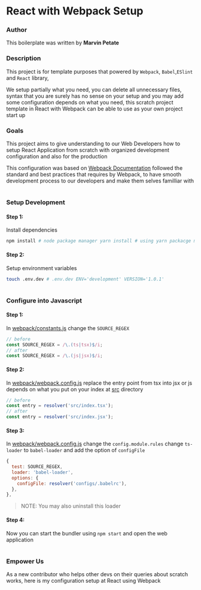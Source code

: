 # React with Webpack Setup

### Author

This boilerplate was written by **Marvin Petate**

### Description

This project is for template purposes that powered by `Webpack`, `Babel`,`ESlint` and `React` library,

We setup partially what you need, you can delete all unnecessary files, syntax that you are surely has no sense on your setup and you may add some configuration depends on what you need, this scratch project template in React with Webpack can be able to use as your own project start up

### Goals

This project aims to give understanding to our Web Developers how to setup
React Application from scratch with organized development configuration and
also for the production

This configuration was based on [Webpack Documentation](https://webpack.js.org/guide) followed the standard and best practices that requires by Webpack, to have smooth
development process to our developers and make them selves familliar with

#

### Setup Development

#### Step 1:

Install dependencies

```bash
npm install # node package manager yarn install # using yarn packacge manager
```

#### Step 2:

Setup environment variables

```bash
touch .env.dev # .env.dev ENV='development' VERSION='1.0.1'
```

#

### Configure into Javascript

#### Step 1:

In [webpack/constants.js](configs/webpack/constants.js) change the `SOURCE_REGEX`

```javascript
// before
const SOURCE_REGEX = /\.(ts|tsx)$/i;
// after
const SOURCE_REGEX = /\.(js|jsx)$/i;
```

#### Step 2:

In [webpack/webpack.config.js](configs/webpack/webpack.config.js) replace the entry point from tsx into jsx or js depends on what you put on your index at [src](src) directory

```javascript
// before
const entry = resolver('src/index.tsx');
// after
const entry = resolver('src/index.jsx');
```

#### Step 3:

In [webpack/webpack.config.js](configs/webpack/webpack.config.js) change the `config.module.rules` change `ts-loader` to `babel-loader` and add the option of `configFile`

```javascript
{
  test: SOURCE_REGEX,
  loader: 'babel-loader',
  options: {
    configFile: resolver('configs/.babelrc'),
  },
},
```

> NOTE: You may also uninstall this loader

#### Step 4:

Now you can start the bundler using `npm start` and open the web application

#

### Empower Us

As a new contributor who helps other devs on their queries about scratch works, here is my configuration setup at React using Webpack

